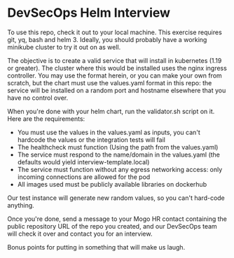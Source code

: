# DevSecOps Helm Interview

To use this repo, check it out to your local machine. This exercise requires git, yq, bash and helm 3. Ideally, you should probably have a working minikube cluster to try it out on as well.

The objective is to create a valid service that will install in kubernetes (1.19 or greater). The cluster where this would be installed uses the nginx ingress controller. You may use the format herein, or you can make your own from scratch, but the chart must use the values.yaml format in this repo: the service will be installed on a random port and hostname elsewhere that you have no control over.

When you're done with your helm chart, run the validator.sh script on it. Here are the requirements:
  - You must use the values in the values.yaml as inputs, you can't hardcode the values or the integration tests will fail
  - The healthcheck must function (Using the path from the values.yaml)
  - The service must respond to the name/domain in the values.yaml (the defaults would yield interview-template.local)
  - The service must function without any egress networking access: only incoming connections are allowed for the pod
  - All images used must be publicly available libraries on dockerhub

Our test instance will generate new random values, so you can't hard-code anything.

Once you're done, send a message to your Mogo HR contact containing the public repository URL of the repo you created, and our DevSecOps team will check it over and contact you for an interview.

Bonus points for putting in something that will make us laugh.
